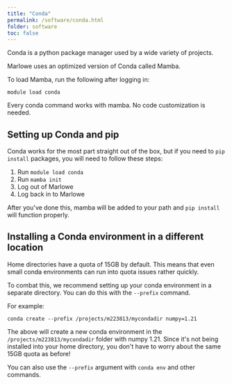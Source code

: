 ```yaml
---
title: "Conda"
permalink: /software/conda.html
folder: software
toc: false
---
```


Conda is a python package manager used by a wide variety of projects.

Marlowe uses an optimized version of Conda called Mamba.

To load Mamba, run the following after logging in:

```
module load conda
```

Every conda command works with mamba. No code customization is needed.

## Setting up Conda and pip

Conda works for the most part straight out of the box, but if you need to `pip install` packages, you will need to follow these steps:

1) Run `module load conda`
2) Run `mamba init`
3) Log out of Marlowe
4) Log back in to Marlowe

After you've done this, mamba will be added to your path and `pip install` will function properly.

## Installing a Conda environment in a different location

Home directories have a quota of 15GB by default. This means that even small conda environments can run into quota issues rather quickly.

To combat this, we recommend setting up your conda environment in a separate directory. You can do this with the `--prefix` command.

For example:
```
conda create --prefix /projects/m223813/mycondadir numpy=1.21
```
The above will create a new conda environment in the `/projects/m223813/mycondadir` folder with numpy 1.21. Since it's not being installed into your home directory, you don't have to worry about the same 15GB quota as before!

You can also use the `--prefix` argument with `conda env` and other commands.